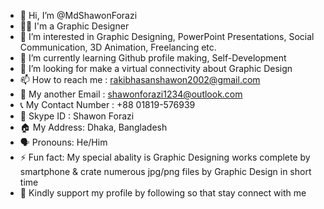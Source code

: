 - 👋 Hi, I’m @MdShawonForazi
- 🙋‍♂️ I'm a Graphic Designer
- 👀 I’m interested in Graphic Designing, PowerPoint Presentations, Social Communication, 3D Animation, Freelancing etc.
- 🌱 I’m currently learning Github profile making, Self-Development
- 💞️ I’m looking for make a virtual connectivity about Graphic Design
- 📫 How to reach me : rakibhasanshawon2002@gmail.com
- 📧 My another Email : shawonforazi1234@outlook.com
- 📞 My Contact Number : +88 01819-576939
- 🔎 Skype ID : Shawon Forazi
- 🏠 My Address: Dhaka, Bangladesh
- 🗣️ Pronouns: He/Him
- ⚡ Fun fact: My special abality is Graphic Designing works complete by smartphone & crate numerous jpg/png files by Graphic Design in short time 
- 🌟 Kindly support my profile by following so that stay connect with me
<!--- 
MdShawonForazi/MdShawonForazi is a ✨ special ✨ repository because its `README.md` (this file) appears on your GitHub profile.
You can click the Preview link to take a look at your changes.
--->

